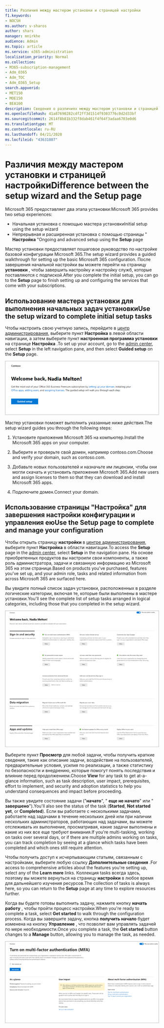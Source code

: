 ```yaml
---
title: Различия между мастером установки и страницей настройки
f1.keywords:
- NOCSH
ms.author: v-sharos
author: shars
manager: mnirkhe
audience: Admin
ms.topic: article
ms.service: o365-administration
localization_priority: Normal
ms.collection:
- M365-subscription-management
- Adm_O365
- Adm_TOC
- Adm_O365_Setup
search.appverid:
- MET150
- MOE150
- BEA160
description: Сведения о различиях между мастером установки и страницей настройки.
ms.openlocfilehash: 41a87690282cdf2ff3d1514f9303776c0d2d33bf
ms.sourcegitcommit: 2614f8b81b332f8dab461f4f64f3adaa6703e0d6
ms.translationtype: MT
ms.contentlocale: ru-RU
ms.lasthandoff: 04/21/2020
ms.locfileid: "43631807"
---
```

# <a name="difference-between-the-setup-wizard-and-the-setup-page"></a><span data-ttu-id="9f601-103">Различия между мастером установки и страницей настройки</span><span class="sxs-lookup"><span data-stu-id="9f601-103">Difference between the setup wizard and the Setup page</span></span>

<span data-ttu-id="9f601-104">Microsoft 365 предоставляет два этапа установки:</span><span class="sxs-lookup"><span data-stu-id="9f601-104">Microsoft 365 provides two setup experiences:</span></span> 

- <span data-ttu-id="9f601-105">Начальная установка с помощью мастера установки</span><span class="sxs-lookup"><span data-stu-id="9f601-105">Initial setup using the setup wizard</span></span>
- <span data-ttu-id="9f601-106">Непрерывная и расширенная установка с помощью страницы " **Настройка** "</span><span class="sxs-lookup"><span data-stu-id="9f601-106">Ongoing and advanced setup using the **Setup** page</span></span>

<span data-ttu-id="9f601-107">Мастер установки предоставляет пошаговое руководство по настройке базовой конфигурации Microsoft 365.</span><span class="sxs-lookup"><span data-stu-id="9f601-107">The setup wizard provides a guided walkthrough for setting up the basic Microsoft 365 configuration.</span></span> <span data-ttu-id="9f601-108">После завершения начальной настройки вы можете перейти на страницу **установки** , чтобы завершить настройку и настройку служб, которые поставляются с подпиской.</span><span class="sxs-lookup"><span data-stu-id="9f601-108">After you complete the initial setup, you can go to the **Setup** page to finish setting up and configuring the services that come with your subscriptions.</span></span>

## <a name="use-the-setup-wizard-to-complete-initial-setup-tasks"></a><span data-ttu-id="9f601-109">Использование мастера установки для выполнения начальных задач установки</span><span class="sxs-lookup"><span data-stu-id="9f601-109">Use the setup wizard to complete initial setup tasks</span></span>

<span data-ttu-id="9f601-110">Чтобы настроить свою учетную запись, перейдите в [центр администрирования](https://go.microsoft.com/fwlink/p/?linkid=2024339), выберите пункт **Настройка** в левой области навигации, а затем выберите пункт **настроенная программа установки** на странице **Настройка** .</span><span class="sxs-lookup"><span data-stu-id="9f601-110">To set up your account, go to the [admin center](https://go.microsoft.com/fwlink/p/?linkid=2024339), select **Setup** in the left navigation pane, and then select **Guided setup** on the **Setup** page.</span></span>

![Запуск мастера установки приложений Microsoft 365 для бизнеса](../../media/o365b-guided-setup.png)

<span data-ttu-id="9f601-112">Мастер установки поможет выполнить указанные ниже действия.</span><span class="sxs-lookup"><span data-stu-id="9f601-112">The setup wizard guides you through the following steps:</span></span>

1. <span data-ttu-id="9f601-113">Установите приложения Microsoft 365 на компьютер.</span><span class="sxs-lookup"><span data-stu-id="9f601-113">Install the Microsoft 365 apps on your computer.</span></span>

2. <span data-ttu-id="9f601-114">Выберите и проверьте свой домен, например contoso.com.</span><span class="sxs-lookup"><span data-stu-id="9f601-114">Choose and verify your domain, such as contoso.com.</span></span>

3. <span data-ttu-id="9f601-115">Добавьте новых пользователей и назначьте им лицензии, чтобы они могли скачать и установить приложения Microsoft 365.</span><span class="sxs-lookup"><span data-stu-id="9f601-115">Add new users and assign licenses to them so that they can download and install Microsoft 365 apps.</span></span>

4. <span data-ttu-id="9f601-116">Подключите домен.</span><span class="sxs-lookup"><span data-stu-id="9f601-116">Connect your domain.</span></span>

## <a name="use-the-setup-page-to-complete-and-manage-your-configuration"></a><span data-ttu-id="9f601-117">Использование страницы "Настройка" для завершения настройки конфигурации и управления ею</span><span class="sxs-lookup"><span data-stu-id="9f601-117">Use the Setup page to complete and manage your configuration</span></span>

<span data-ttu-id="9f601-118">Чтобы открыть страницу **настройки** в [центре администрирования](https://go.microsoft.com/fwlink/p/?linkid=2024339), выберите пункт **Настройка** в области навигации.</span><span class="sxs-lookup"><span data-stu-id="9f601-118">To access the **Setup** page in the [admin center](https://go.microsoft.com/fwlink/p/?linkid=2024339), select **Setup** in the navigation pane.</span></span> <span data-ttu-id="9f601-119">На основе приобретенных продуктов вы настроили свои компоненты, а также роль администратора, задачи и связанную информацию из Microsoft 365 на этом странице.</span><span class="sxs-lookup"><span data-stu-id="9f601-119">Based on products you've purchased, features you've set up, and your admin role, tasks and related information from across Microsoft 365 are surfaced here.</span></span>

<span data-ttu-id="9f601-120">Вы увидите полный список задач установки, расположенных в разделе логические категории, включая те, которые были выполнены в мастере установки.</span><span class="sxs-lookup"><span data-stu-id="9f601-120">You'll see the complete list of setup tasks arranged in logical categories, including those that you completed in the setup wizard.</span></span>

![Страница установки Microsoft 365 для бизнеса](../../media/o365b-setup-page.png)

<span data-ttu-id="9f601-122">Выберите пункт **Просмотр** для любой задачи, чтобы получить краткие сведения, такие как описание задачи, воздействие на пользователей, предварительные условия, усилия по реализации, а также статистику по безопасности и внедрению, которые помогут понять последствия и влияние перед продолжением.</span><span class="sxs-lookup"><span data-stu-id="9f601-122">Choose **View** for any task to get at-a-glance information, such as task description, user impact, prerequisites, effort to implement, and security and adoption statistics to help you understand consequences and impact before proceeding.</span></span>

<span data-ttu-id="9f601-123">Вы также увидите состояние задачи ("**начато**", " **еще не начато**" или " **завершено**").</span><span class="sxs-lookup"><span data-stu-id="9f601-123">You'll also see the status of the task (**Started**, **Not started yet**, or **Completed**).</span></span> <span data-ttu-id="9f601-124">Если вы работаете с несколькими задачами, работаете над задачами в течение нескольких дней или при наличии нескольких администраторов, работающих над задачами, вы можете отслеживать их выполнение, просматривая, какие задачи выполнены и какие из них все еще требуют внимания.</span><span class="sxs-lookup"><span data-stu-id="9f601-124">If you're multi-tasking, working on tasks over several days, or if there are multiple admins working on tasks, you can track completion by seeing at a glance which tasks have been completed and which ones still require attention.</span></span> 

<span data-ttu-id="9f601-125">Чтобы получить доступ к исчерпывающим статьям, связанным с настройками, выберите любую ссылку **Дополнительные сведения** .</span><span class="sxs-lookup"><span data-stu-id="9f601-125">For access to comprehensive articles about the features you're setting up, select any of the **Learn more** links.</span></span> <span data-ttu-id="9f601-126">Коллекция tasks всегда здесь, поэтому вы можете вернуться на страницу **настройки** в любое время для дальнейшего изучения ресурсов.</span><span class="sxs-lookup"><span data-stu-id="9f601-126">The collection of tasks is always here, so you can return to the **Setup** page at any time to explore resources further.</span></span>

<span data-ttu-id="9f601-127">Когда вы будете готовы выполнить задачу, нажмите кнопку **начать работу** , чтобы пройти процесс настройки.</span><span class="sxs-lookup"><span data-stu-id="9f601-127">When you're ready to complete a task, select **Get started** to walk through the configuration process.</span></span> <span data-ttu-id="9f601-128">Когда вы завершите задачу, кнопка **получить начало** будет изменена на кнопку **Управление** , что позволит вам управлять задачей по мере необходимости.</span><span class="sxs-lookup"><span data-stu-id="9f601-128">Once you complete a task, the **Get started** button changes to a **Manage** button, allowing you to manage the task, as needed.</span></span>

![Представление "задачи" с краткими сведениями](../../media/o365b-at-a-glance.png)
